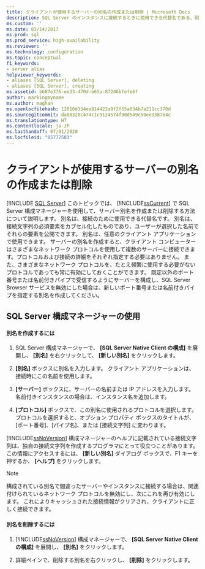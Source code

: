 ```yaml
---
title: クライアントが使用するサーバーの別名の作成または削除 | Microsoft Docs
description: SQL Server のインスタンスに接続するときに使用できる代替名である、別名を作成および削除する方法について説明します。 別名の利点について説明します。
ms.custom: ''
ms.date: 03/14/2017
ms.prod: sql
ms.prod_service: high-availability
ms.reviewer: ''
ms.technology: configuration
ms.topic: conceptual
f1_keywords:
- server alias
helpviewer_keywords:
- aliases [SQL Server], deleting
- aliases [SQL Server], creating
ms.assetid: b687e376-ee33-470d-b65a-87246bfefe6f
author: markingmyname
ms.author: maghan
ms.openlocfilehash: 12010d334ee814422a9f2f55a034b7a211cc370d
ms.sourcegitcommit: da88320c474c1c9124574f90d549c50ee3387b4c
ms.translationtype: HT
ms.contentlocale: ja-JP
ms.lasthandoff: 07/01/2020
ms.locfileid: "85772583"
---
```

# <a name="create-or-delete-a-server-alias-for-use-by-a-client"></a>クライアントが使用するサーバーの別名の作成または削除
 [!INCLUDE [SQL Server](../../includes/applies-to-version/sqlserver.md)]
  このトピックでは、 [!INCLUDE[ssCurrent](../../includes/sscurrent-md.md)] で SQL Server 構成マネージャーを使用して、サーバー別名を作成または削除する方法について説明します。 別名は、接続のために使用できる代替名です。 別名は、接続文字列の必須要素をカプセル化したものであり、ユーザーが選択した名前でそれらの要素を公開できます。 別名は、任意のクライアント アプリケーションで使用できます。 サーバーの別名を作成すると、クライアント コンピューターはさまざまなネットワーク プロトコルを使用して複数のサーバーに接続できます。プロトコルおよび接続の詳細をそれぞれ指定する必要はありません。 また、さまざまなネットワーク プロトコルを、たとえ頻繁に使用する必要がないプロトコルであっても常に有効にしておくことができます。 既定以外のポート番号または名前付きパイプで受信するようにサーバーを構成し、SQL Server Browser サービスを無効にした場合は、新しいポート番号または名前付きパイプを指定する別名を作成してください。  
  
##  <a name="using-sql-server-configuration-manager"></a><a name="SSMSProcedure"></a> SQL Server 構成マネージャーの使用  
  
#### <a name="to-create-an-alias"></a>別名を作成するには  
  
1.  SQL Server 構成マネージャーで、 **[SQL Server Native Client の構成]** を展開し、 **[別名]** を右クリックして、 **[新しい別名]** をクリックします。  
  
2.  **[別名]** ボックスに別名を入力します。 クライアント アプリケーションは、接続時にこの名前を使用します。  
  
3.  **[サーバー]** ボックスに、サーバーの名前または IP アドレスを入力します。 名前付きインスタンスの場合は、インスタンス名を追加します。  
  
4.  **[プロトコル]** ボックスで、この別名に使用されるプロトコルを選択します。 プロトコルを選択すると、オプション プロパティ ボックスのタイトルが、[ポート番号]、[パイプ名]、または [接続文字列] に変わります。  
  
 [!INCLUDE[ssNoVersion](../../includes/ssnoversion-md.md)] 構成マネージャーのヘルプに記載されている接続文字列は、独自の接続文字列を作成するプログラマにとって役立つことがあります。 この情報にアクセスするには、 **[新しい別名]** ダイアログ ボックスで、F1 キーを押するか、 **[ヘルプ]** をクリックします。  
  
> [!NOTE]  
>  構成されている別名で間違ったサーバーやインスタンスに接続する場合は、関連付けられているネットワーク プロトコルを無効にし、次にこれを再び有効にします。 これによりキャッシュされた接続情報がクリアされ、クライアントに正しく接続できます。  
  
#### <a name="to-delete-an-alias"></a>別名を削除するには  
  
1.  [!INCLUDE[ssNoVersion](../../includes/ssnoversion-md.md)] 構成マネージャーで、 **[SQL Server Native Client の構成]** を展開し、 **[別名]** をクリックします。  
  
2.  詳細ペインで、削除する別名を右クリックし、 **[削除]** をクリックします。  
  
  
